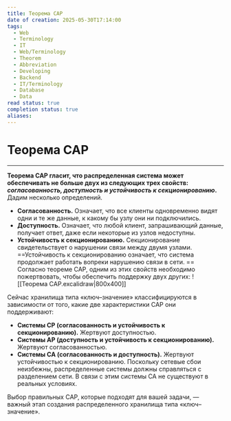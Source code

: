 ```yaml
---
title: Теорема CAP
date of creation: 2025-05-30T17:14:00
tags:
  - Web
  - Terminology
  - IT
  - Web/Terminology
  - Theorem
  - Abbreviation
  - Developing
  - Backend
  - IT/Terminology
  - Database
  - Data
read status: true
completion status: true
aliases:
---
```

# Теорема CAP
---

**Теорема CAP гласит, что распределенная система может обеспечивать не больше двух из следующих трех свойств: *согласованность, доступность и устойчивость к секционированию*.** Дадим несколько определений.

- **Согласованность.** Означает, что все клиенты одновременно видят одни и те же данные, к какому бы узлу они ни подключились.
- **Доступность.** Означает, что любой клиент, запрашивающий данные, получает ответ, даже если некоторые из узлов недоступны.
- **Устойчивость к секционированию.** Секционирование свидетельствует о нарушении связи между двумя узлами. ==Устойчивость к секционированию означает, что система продолжает работать вопреки нарушению связи в сети.
==
Согласно теореме CAP, одним из этих свойств необходимо пожертвовать, чтобы обеспечить поддержку двух других: ![[Теорема CAP.excalidraw|800x400]]

Сейчас хранилища типа «ключ–значение» классифицируются в зависимости от того, какие две характеристики CAP они поддерживают:

- **Системы CP (согласованность и устойчивость к секционированию).** Жертвуют доступностью.
- **Системы AP (доступность и устойчивость к секционированию).** Жертвуют согласованностью.
- **Системы CA (согласованность и доступность).** Жертвуют устойчивостью к секционированию. Поскольку сетевые сбои неизбежны, распределенные системы должны справляться с разделением сети. В связи с этим системы CA не существуют в реальных условиях.

Выбор правильных CAP, которые подходят для вашей задачи, — важный этап создания распределенного хранилища типа «ключ–значение».
